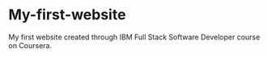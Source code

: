 # My-first-website
My first website created through IBM Full Stack Software Developer course on Coursera.
